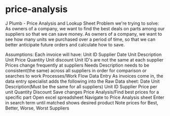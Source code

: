 # price-analysis

J Plumb - Price Analysis and Lookup Sheet
Problem we're trying to solve: 
As owners of a company, we want to find the best deals on parts among our suppliers so that we can save money.
As owners of a company, we want to see how many units we purchased over a period of time, so that we can better anticipate
future orders and calculate how to save.

Assumptions:
  Each invoice will have:
    Unit ID
    Supplier
    Date
    Unit Description
    Unit Price
    Quantity
    Unit discount
  Unit ID's are not the same at each supplier
  Prices change frequently at suppliers
Needs
  Description needs to be consistent(the same) across all suppliers in order for comparison or searches to work
Processes/Work Flow
  Data Entry
    As invoices come in, the data entry specialist adds the following into the Raw Data sheet:
      Date
      Unit Description(Must be the same for all suppliers)
      Unit ID
      Supplier
      Price per unit
      Quantity
      Discount
    Save changes
Price Analysis/Find best prices for a specific part
  Open excel spreadsheet
  Navigate to Price Analysis sheet
  Enter in search term until matched shows desired product
  Note prices for Best, Better, Worse, Worst Suppliers
